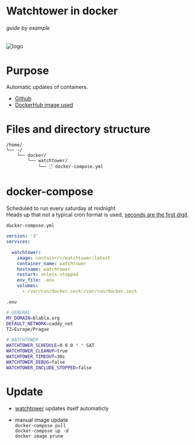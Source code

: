 # Watchtower in docker

###### guide by example

![logo](https://i.imgur.com/xXS2bzZ.png)

# Purpose

Automatic updates of containers.

* [Github](https://github.com/containrrr/watchtower)
* [DockerHub image used](https://hub.docker.com/r/containrrr/watchtower)

# Files and directory structure

```
/home/
└── ~/
    └── docker/
        └── watchtower/
            └── 🗋 docker-compose.yml
```

# docker-compose

Scheduled to run every saturday at midnight</br>
Heads up that not a typical cron format is used,
[seconds are the first digit](https://pkg.go.dev/github.com/robfig/cron@v1.2.0?tab=doc#hdr-CRON_Expression_Format).

`docker-compose.yml`
```yml
version: '3'
services:

  watchtower:
    image: containrrr/watchtower:latest
    container_name: watchtower
    hostname: watchtower
    restart: unless-stopped
    env_file: .env
    volumes:
      - /var/run/docker.sock:/var/run/docker.sock
```

`.env`
```bash
# GENERAL
MY_DOMAIN=blabla.org
DEFAULT_NETWORK=caddy_net
TZ=Europe/Prague

# WATCHTOWER
WATCHTOWER_SCHEDULE=0 0 0 * * SAT
WATCHTOWER_CLEANUP=true
WATCHTOWER_TIMEOUT=30s
WATCHTOWER_DEBUG=false
WATCHTOWER_INCLUDE_STOPPED=false
```

# Update

* [watchtower](https://github.com/DoTheEvo/selfhosted-apps-docker/tree/master/watchtower) updates itself automaticly

* manual image update</br>
  `docker-compose pull`</br>
  `docker-compose up -d`</br>
  `docker image prune`
